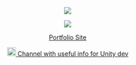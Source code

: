 <p align="center">
  <img src="https://capsule-render.vercel.app/api?type=waving&color=gradient&text=Tim%20Hub!&height=300&section=header&fontSize=90"/>
</p>

<p align="center">
  <a href="https://u8views.com/github/TimHubDevs"><img src="https://u8views.com/api/v1/github/profiles/67582333/views/day-week-month-total-count.svg"></a>
</p>

<p align="center">
  <a href="https://timhubdevs.github.io/" target="_blank">
    Portfolio Site
  </a>
</p>
<p align="center">
  <a href="https://t.me/useful_unity" target="_blank">
    <img height="20" src="https://upload.wikimedia.org/wikipedia/commons/thumb/8/82/Telegram_logo.svg/2048px-Telegram_logo.svg.png"/>
    Channel with useful info for Unity dev
  </a>
</p>

